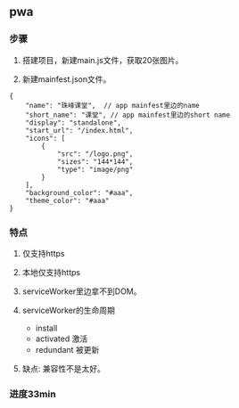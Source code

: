 ## pwa

### 步骤

1. 搭建项目，新建main.js文件，获取20张图片。

2. 新建mainfest.json文件。

```
{
    "name": "珠峰课堂",  // app mainfest里边的name
    "short_name": "课堂", // app mainfest里边的short name
    "display": "standalone",
    "start_url": "/index.html",
    "icons": [
        {
            "src": "/logo.png",
            "sizes": "144*144",
            "type": "image/png"
        }
    ],
    "background_color": "#aaa",
    "theme_color": "#aaa"
}
```

### 特点

1. 仅支持https
2. 本地仅支持https
3. serviceWorker里边拿不到DOM。
4. serviceWorker的生命周期

    - install
    - activated 激活
    - redundant 被更新

5. 缺点: 兼容性不是太好。

### 进度33min